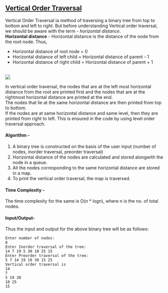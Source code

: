 ## [Vertical Order Traversal](T-Tree\T-TreeTraversals\verticalTraversal.cpp)
Vertical Order Traversal ia method of traversing a binary tree from top to bottom and left to right.
But before understanding Vertical order traversal, we should be aware with the term - *horizontal distance*.<br>
**Horizontal distance** - Horizontal distance is the distance of the node from the root node. Thus,
- Horizontal distance of root node = 0
- Horizontal distance of left child = Horizontal distance of parent - 1
- Horizontal distance of right child = Horizontal distance of parent + 1
<br></br>
<img src = "https://i.imgur.com/I7g4VHa.png"/>

In vertical order traversal, the nodes that are at the left most horizontal distance from the root are printed first and the nodes that are at the rightmost horizontal distance are printed at the end. <br> The nodes that lie at the same horizontal distance are then printed from top to bottom. <br> If the nodes are at same horizontal distance and same level, then they are printed from right to left. This is ensured in the code by using level order traversal approach. <br>

#### **Algorithm -** 
1. A binary tree is constructed on the basis of the user input (number of nodes, inorder traversal, preorder traversal)<br>
2. Horizontal distance of the nodes are calculated and stored alongwith the node in a queue.<br>
3. All the nodes corresponding to the same horizontal distance are stored in a map.<br>
4. To print the vertical order traversal, the map is traversed. 

#### **Time Complexity -**
The time complexity for the same is O(n * logn), where n is the no. of total nodes.

#### **Input/Output-**
Thus the input and output for the above binary tree will be as follows: <br>
```
Enter number of nodes: 
8
Enter Inorder traversal of the tree: 
14 7 19 5 30 10 25 15
Enter Preorder traversal of the tree: 
5 7 14 19 10 30 15 25
Vertical order traversal is 
14
7
5 19 30
10 25
15
```

